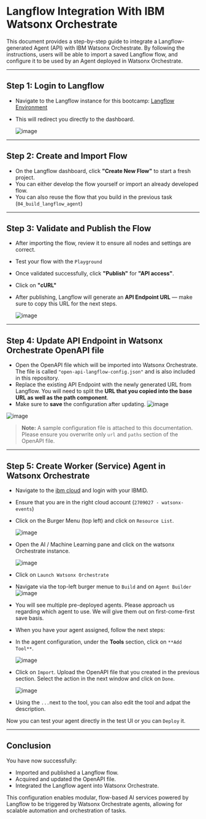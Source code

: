 
# Langflow Integration With IBM Watsonx Orchestrate

This document provides a step-by-step guide to integrate a Langflow-generated Agent (API) with IBM Watsonx Orchestrate. By following the instructions, users will be able to import a saved Langflow flow, and configure it to be used by an Agent deployed in Watsonx Orchestrate.

---

## Step 1: Login to Langflow

- Navigate to the Langflow instance for this bootcamp: [Langflow Environment](https://langflow.1x32cqxa0gmi.us-south.codeengine.appdomain.cloud/flows)
- This will redirect you directly to the dashboard.


  ![image](Images/image.png)


---

## Step 2: Create and Import Flow

- On the Langflow dashboard, click **"Create New Flow"** to start a fresh project.
- You can either develop the flow yourself or import an already developed flow.
- You can also reuse the flow that you build in the previous task (`04_build_langflow_agent`)

---

## Step 3: Validate and Publish the Flow

- After importing the flow, review it to ensure all nodes and settings are correct.
- Test your flow with the `Playground`
- Once validated successfully, click **"Publish"** for **"API access"**.
- Click on **"cURL"**
- After publishing, Langflow will generate an **API Endpoint URL** — make sure to copy this URL for the next steps.


  ![image](Images/image_2.png)


---

## Step 4: Update API Endpoint in Watsonx Orchestrate OpenAPI file

- Open the OpenAPI file which will be imported into Watsonx Orchestrate. The file is called `"open-api-langflow-config.json"` and is also included in this repository.
- Replace the existing API Endpoint with the newly generated URL from Langflow. You will need to split the **URL that you copied into the base URL as well as the path component**.
- Make sure to **save** the configuration after updating.
![image](Images/image_3.png)

![image](Images/image_4.png)

> **Note:** A sample configuration file is attached to this documentation. Please ensure you overwrite only `url` and `paths` section of the OpenAPI file.

---

## Step 5: Create Worker (Service) Agent in Watsonx Orchestrate

- Navigate to the [ibm cloud](https://cloud.ibm.com/) and login with your IBMID.
- Ensure that you are in the right cloud account (`2709027 - watsonx-events`)
- Click on the Burger Menu  (top left) and click on `Resource List`.

  ![image](Images/image_8.png)

- Open the AI / Machine Learning pane and click on the watsonx Orchestrate instance. 

  ![image](Images/image_9.png)

- Click on `Launch Watsonx Orchestrate`
- Navigate via the top-left burger menue to `Build` and on `Agent Builder`
  ![image](Images/image_10.png)


- You will see multiple pre-deployed agents. Please approach us  regarding which agent to use. We will give them out on first-come-first save basis.

- When you have your agent assigned, follow the next steps: 

- In the agent configuration, under the **Tools** section, click on `**Add Tool**`. 
  
  ![image](Images/image_5.png)

- Click on `Import`. Upload the OpenAPI file that you created in the previous section. Select the action in the next window and click on `Done`. 

  
  ![image](Images/image_6.png)

- Using the `...`next to the tool, you can also edit the tool and adpat the description.

Now you can test your agent directly in the test UI or you can `Deploy` it.

---

## Conclusion

You have now successfully:

- Imported and published a Langflow flow.
- Acquired and updated the OpenAPI file.
- Integrated the Langflow agent into Watsonx Orchestrate.

This configuration enables modular, flow-based AI services powered by Langflow to be triggered by Watsonx Orchestrate agents, allowing for scalable automation and orchestration of tasks.
